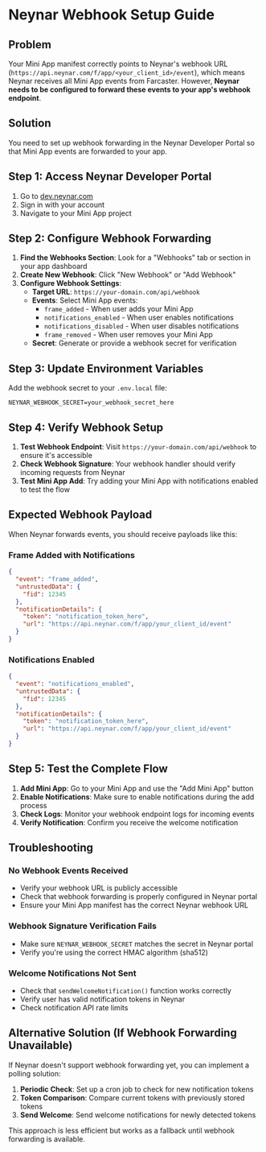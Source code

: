 # Neynar Webhook Setup Guide

## Problem
Your Mini App manifest correctly points to Neynar's webhook URL (`https://api.neynar.com/f/app/<your_client_id>/event`), which means Neynar receives all Mini App events from Farcaster. However, **Neynar needs to be configured to forward these events to your app's webhook endpoint**.

## Solution
You need to set up webhook forwarding in the Neynar Developer Portal so that Mini App events are forwarded to your app.

## Step 1: Access Neynar Developer Portal

1. Go to [dev.neynar.com](https://dev.neynar.com)
2. Sign in with your account
3. Navigate to your Mini App project

## Step 2: Configure Webhook Forwarding

1. **Find the Webhooks Section**: Look for a "Webhooks" tab or section in your app dashboard
2. **Create New Webhook**: Click "New Webhook" or "Add Webhook"
3. **Configure Webhook Settings**:
   - **Target URL**: `https://your-domain.com/api/webhook`
   - **Events**: Select Mini App events:
     - `frame_added` - When user adds your Mini App
     - `notifications_enabled` - When user enables notifications
     - `notifications_disabled` - When user disables notifications  
     - `frame_removed` - When user removes your Mini App
   - **Secret**: Generate or provide a webhook secret for verification

## Step 3: Update Environment Variables

Add the webhook secret to your `.env.local` file:

```env
NEYNAR_WEBHOOK_SECRET=your_webhook_secret_here
```

## Step 4: Verify Webhook Setup

1. **Test Webhook Endpoint**: Visit `https://your-domain.com/api/webhook` to ensure it's accessible
2. **Check Webhook Signature**: Your webhook handler should verify incoming requests from Neynar
3. **Test Mini App Add**: Try adding your Mini App with notifications enabled to test the flow

## Expected Webhook Payload

When Neynar forwards events, you should receive payloads like this:

### Frame Added with Notifications
```json
{
  "event": "frame_added",
  "untrustedData": {
    "fid": 12345
  },
  "notificationDetails": {
    "token": "notification_token_here",
    "url": "https://api.neynar.com/f/app/your_client_id/event"
  }
}
```

### Notifications Enabled
```json
{
  "event": "notifications_enabled", 
  "untrustedData": {
    "fid": 12345
  },
  "notificationDetails": {
    "token": "notification_token_here",
    "url": "https://api.neynar.com/f/app/your_client_id/event"
  }
}
```

## Step 5: Test the Complete Flow

1. **Add Mini App**: Go to your Mini App and use the "Add Mini App" button
2. **Enable Notifications**: Make sure to enable notifications during the add process
3. **Check Logs**: Monitor your webhook endpoint logs for incoming events
4. **Verify Notification**: Confirm you receive the welcome notification

## Troubleshooting

### No Webhook Events Received
- Verify your webhook URL is publicly accessible
- Check that webhook forwarding is properly configured in Neynar portal
- Ensure your Mini App manifest has the correct Neynar webhook URL

### Webhook Signature Verification Fails
- Make sure `NEYNAR_WEBHOOK_SECRET` matches the secret in Neynar portal
- Verify you're using the correct HMAC algorithm (sha512)

### Welcome Notifications Not Sent
- Check that `sendWelcomeNotification()` function works correctly
- Verify user has valid notification tokens in Neynar
- Check notification API rate limits

## Alternative Solution (If Webhook Forwarding Unavailable)

If Neynar doesn't support webhook forwarding yet, you can implement a polling solution:

1. **Periodic Check**: Set up a cron job to check for new notification tokens
2. **Token Comparison**: Compare current tokens with previously stored tokens
3. **Send Welcome**: Send welcome notifications for newly detected tokens

This approach is less efficient but works as a fallback until webhook forwarding is available. 